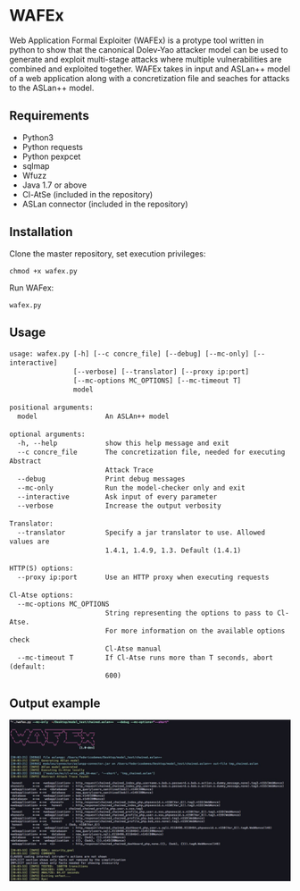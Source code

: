 # WAFEx
Web Application Formal Exploiter (WAFEx) is a protype tool written in python to show that the canonical Dolev-Yao attacker model can be used to generate and exploit multi-stage attacks where multiple vulnerabilities are combined and exploited together. WAFEx takes in input and ASLan++ model of a web application along with a concretization file and seaches for attacks to the ASLan++ model.

## Requirements
* Python3
* Python requests
* Python pexpcet
* sqlmap
* Wfuzz
* Java 1.7 or above
* Cl-AtSe (included in the repository)
* ASLan connector (included in the repository)


## Installation
Clone the master repository, set execution privileges:

```
chmod +x wafex.py
```

Run WAFex:
```
wafex.py
```

## Usage

```
usage: wafex.py [-h] [--c concre_file] [--debug] [--mc-only] [--interactive]
                [--verbose] [--translator] [--proxy ip:port]
                [--mc-options MC_OPTIONS] [--mc-timeout T]
                model

positional arguments:
  model                 An ASLAn++ model

optional arguments:
  -h, --help            show this help message and exit
  --c concre_file       The concretization file, needed for executing Abstract
                        Attack Trace
  --debug               Print debug messages
  --mc-only             Run the model-checker only and exit
  --interactive         Ask input of every parameter
  --verbose             Increase the output verbosity

Translator:
  --translator          Specify a jar translator to use. Allowed values are
                        1.4.1, 1.4.9, 1.3. Default (1.4.1)

HTTP(S) options:
  --proxy ip:port       Use an HTTP proxy when executing requests

Cl-Atse options:
  --mc-options MC_OPTIONS
                        String representing the options to pass to Cl-Atse.
                        For more information on the available options check
                        Cl-Atse manual
  --mc-timeout T        If Cl-Atse runs more than T seconds, abort (default:
                        600)
```

## Output example

![output example](wafexoutput.jpeg)

